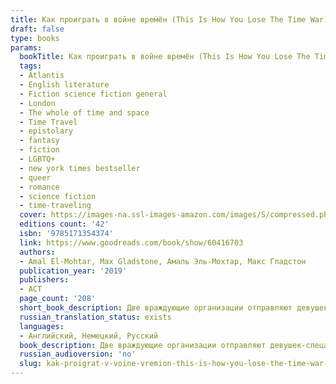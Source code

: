 ```yaml
---
title: Как проиграть в войне времён (This Is How You Lose The Time War)
draft: false
type: books
params:
  bookTitle: Как проиграть в войне времён (This Is How You Lose The Time War)
  tags:
  - Atlantis
  - English literature
  - Fiction science fiction general
  - London
  - The whole of time and space
  - Time Travel
  - epistolary
  - fantasy
  - fiction
  - LGBTQ+
  - new york times bestseller
  - queer
  - romance
  - science fiction
  - time-traveling
  cover: https://images-na.ssl-images-amazon.com/images/S/compressed.photo.goodreads.com/books/1644860614i/60416703.jpg, https://images-na.ssl-images-amazon.com/images/S/compressed.photo.goodreads.com/books/1653185078i/43352954.jpg
  editions count: '42'
  isbn: '9785171354374'
  link: https://www.goodreads.com/book/show/60416703
  authors:
  - Amal El-Mohtar, Max Gladstone, Амаль Эль-Мохтар, Макс Гладстон
  publication_year: '2019'
  publishers:
  - АСТ
  page_count: '208'
  short_book_description: Две враждующие организации отправляют девушек-спецагентов в прошлое. Их миссия - откорректировать его и создать такую версию будущего, где именно их компания процветает...
  russian_translation_status: exists
  languages:
  - Английский, Немецкий, Русский
  book_description: Две враждующие организации отправляют девушек-спецагентов в прошлое. Их миссия - откорректировать его и создать такую версию будущего, где именно их компания процветает. Девушки начинают обмен ироничными и едкими письмами, которые оставляют друг другу по очереди в самых неожиданных местах и временах во время заданий. Постепенно они становятся все ближе друг другу, но война продолжается, и кто-то должен в ней победить.
  russian_audioversion: 'no'
  slug: kak-proigrat-v-voine-vremion-this-is-how-you-lose-the-time-war-f67f0fff
---
```

